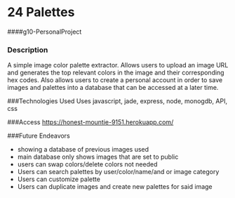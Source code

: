 # 24 Palettes
####g10-PersonalProject

### Description
A simple image color palette extractor. Allows users to upload an image URL and generates the top relevant colors in the image and their corresponding hex codes. Also allows users to create a personal account in order to save images and palettes into a database that can be accessed at a later time.

###Technologies Used
Uses javascript, jade, express, node, monogdb, API, css

###Access
https://honest-mountie-9151.herokuapp.com/

###Future Endeavors
- showing a database of previous images used
- main database only shows images that are set to public
- users can swap colors/delete colors not needed
- Users can search palettes by user/color/name/and or image category
- Users can customize palette
- Users can duplicate images and create new palettes for said image
